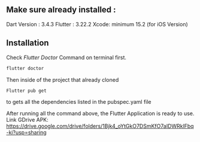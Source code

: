 
## Make sure already installed :
Dart Version : 3.4.3 
Flutter : 3.22.2 
Xcode: minimum 15.2 (for iOS Version)

## Installation
Check _Flutter Doctor_ Command on terminal first.

```sh
flutter doctor
```

Then inside of the project that already cloned
```sh
Flutter pub get
```
to gets all the dependencies listed in the pubspec.yaml file


After running all the command above, the Flutter Application is ready to use.
Link GDrive APK: https://drive.google.com/drive/folders/1Bjk4_oYtGkO7DSmKfO7aIDWRklFbq-ki?usp=sharing

